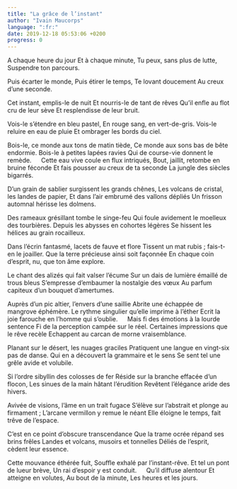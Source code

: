 ```yaml
---
title: "La grâce de l’instant"
author: "Ivain Maucorps"
language: ":fr:"
date: 2019-12-18 05:53:06 +0200
progress: 0
---
```

 
A chaque heure du jour
Et à chaque minute,
Tu peux, sans plus de lutte,
Suspendre ton parcours.
 
Puis écarter le monde,
Puis étirer le temps,
Te lovant doucement
Au creux d’une seconde.
 
Cet instant, emplis-le de nuit
Et nourris-le de tant de rêves
Qu’il enfle au flot cru de leur sève
Et resplendisse de leur bruit.
 
Vois-le s’étendre en bleu pastel,
En rouge sang, en vert-de-gris.
Vois-le reluire en eau de pluie
Et ombrager les bords du ciel.
 
Bois-le, ce monde aux tons de matin tiède,
Ce monde aux sons bas de bête endormie.
Bois-le à petites lapées ravies
Qui de course-vie donnent le remède.
 
Cette eau vive coule en flux intriqués,
Bout, jaillit, retombe en bruine féconde
Et fais pousser au creux de ta seconde
La jungle des siècles bigarrés.
 
D’un grain de sablier surgissent les grands chênes,
Les volcans de cristal, les landes de papier,
Et dans l’air embrumé des vallons dépliés
Un frisson automnal hérisse les dolmens.
 
Des rameaux grésillant tombe le singe-feu
Qui foule avidement le moelleux des tourbières.
Depuis les abysses en cohortes légères
Se hissent les hélices au grain rocailleux.
 
Dans l’écrin fantasmé, lacets de fauve et flore
Tissent un mat rubis ; fais-t-en le joailler.
Que la terre précieuse ainsi soit façonnée
En chaque coin d’esprit, nu, que ton âme explore.
 
Le chant des alizés qui fait valser l’écume
Sur un dais de lumière émaillé de trous bleus
S’empresse d’embaumer la nostalgie des vœux
Au parfum capiteux d’un bouquet d’amertumes.
 
Auprès d’un pic altier, l’envers d’une saillie
Abrite une échappée de mangrove éphémère.
Le rythme singulier qu’elle imprime à l’éther
Ecrit la joie farouche en l’homme qui s’oublie.
 
Mais fi des émotions à la lourde sentence
Fi de la perception campée sur le réel.
Certaines impressions que le rêve recèle
Echappent au carcan de morne vraisemblance.
 
Planant sur le désert, les nuages graciles
Pratiquent une langue en vingt-six pas de danse.
Qui en a découvert la grammaire et le sens
Se sent tel une grêle avide et volubile.
 
Si l’ordre sibyllin des colosses de fer
Réside sur la branche effacée d’un flocon,
Les sinues de la main hâtant l’érudition
Revêtent l’élégance aride des hivers.
 
Avivée de visions, l’âme en un trait fugace
S’élève sur l’abstrait et plonge au firmament ;
L’arcane vermillon y remue le néant
Elle éloigne le temps, fait trêve de l’espace.
 
C’est en ce point d’obscure transcendance
Que la trame ocrée répand ses brins frêles
Landes et volcans, musoirs et tonnelles
Déliés de l’esprit, cèdent leur essence.
 
Cette mouvance éthérée fuit,
Souffle exhalé par l’instant-rêve.
Et tel un pont de lueur brève,
Un rai d’espoir y est conduit.
 
Qu’il diffuse alentour
Et atteigne en volutes,
Au bout de la minute,
Les heures et les jours.
